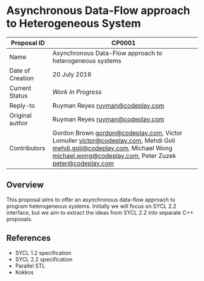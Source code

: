 # Asynchronous Data-Flow approach to Heterogeneous System


| Proposal ID | CP0001 |
|-------------|--------|
| Name | Asynchronous Data-Flow approach to heterogeneous systems |
| Date of Creation | 20 July 2016 |
| Current Status | _Work In Progress_ |
| Reply-to | Ruyman Reyes <ruyman@codeplay.com> |
| Original author | Ruyman Reyes <ruyman@codeplay.com> |
| Contributors | Gordon Brown <gordon@codeplay.com>, Victor Lomuller <victor@codeplay.com>, Mehdi Goli <mehdi.goli@codeplay.com>, Michael Wong <michael.wong@codeplay.com>, Peter Zuzek <peter@codeplay.com> |

## Overview

This proposal aims to offer an asynchronous data-flow approach to program
heterogeneous systems. Initially we will focus on SYCL 2.2 interface, but
we aim to extract the ideas from SYCL 2.2 into separate C++ proposals.

## References

* SYCL 1.2 specification
* SYCL 2.2 specification
* Parallel STL
* Kokkos
